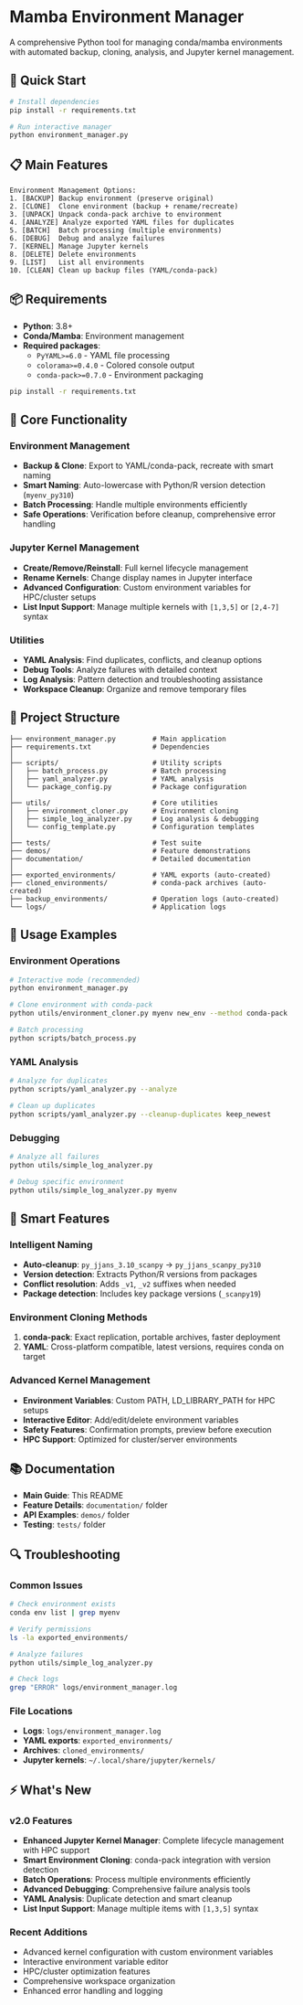 # Mamba Environment Manager

A comprehensive Python tool for managing conda/mamba environments with automated backup, cloning, analysis, and Jupyter kernel management.

## 🚀 Quick Start

```bash
# Install dependencies
pip install -r requirements.txt

# Run interactive manager
python environment_manager.py
```

## 📋 Main Features

```
Environment Management Options:
1. [BACKUP] Backup environment (preserve original)
2. [CLONE]  Clone environment (backup + rename/recreate)
3. [UNPACK] Unpack conda-pack archive to environment
4. [ANALYZE] Analyze exported YAML files for duplicates
5. [BATCH]  Batch processing (multiple environments)
6. [DEBUG]  Debug and analyze failures
7. [KERNEL] Manage Jupyter kernels
8. [DELETE] Delete environments
9. [LIST]   List all environments
10. [CLEAN] Clean up backup files (YAML/conda-pack)
```

## 📦 Requirements

- **Python**: 3.8+
- **Conda/Mamba**: Environment management
- **Required packages**: 
  - `PyYAML>=6.0` - YAML file processing
  - `colorama>=0.4.0` - Colored console output
  - `conda-pack>=0.7.0` - Environment packaging

```bash
pip install -r requirements.txt
```

## 🎯 Core Functionality

### Environment Management
- **Backup & Clone**: Export to YAML/conda-pack, recreate with smart naming
- **Smart Naming**: Auto-lowercase with Python/R version detection (`myenv_py310`)
- **Batch Processing**: Handle multiple environments efficiently
- **Safe Operations**: Verification before cleanup, comprehensive error handling

### Jupyter Kernel Management
- **Create/Remove/Reinstall**: Full kernel lifecycle management
- **Rename Kernels**: Change display names in Jupyter interface
- **Advanced Configuration**: Custom environment variables for HPC/cluster setups
- **List Input Support**: Manage multiple kernels with `[1,3,5]` or `[2,4-7]` syntax

### Utilities
- **YAML Analysis**: Find duplicates, conflicts, and cleanup options
- **Debug Tools**: Analyze failures with detailed context
- **Log Analysis**: Pattern detection and troubleshooting assistance
- **Workspace Cleanup**: Organize and remove temporary files

## 📁 Project Structure

```
├── environment_manager.py         # Main application
├── requirements.txt               # Dependencies
│
├── scripts/                       # Utility scripts
│   ├── batch_process.py           # Batch processing
│   ├── yaml_analyzer.py           # YAML analysis
│   └── package_config.py          # Package configuration
│
├── utils/                         # Core utilities
│   ├── environment_cloner.py      # Environment cloning
│   ├── simple_log_analyzer.py     # Log analysis & debugging
│   └── config_template.py         # Configuration templates
│
├── tests/                         # Test suite
├── demos/                         # Feature demonstrations
├── documentation/                 # Detailed documentation
│
├── exported_environments/         # YAML exports (auto-created)
├── cloned_environments/           # conda-pack archives (auto-created)
├── backup_environments/           # Operation logs (auto-created)
└── logs/                          # Application logs
```

## 🔧 Usage Examples

### Environment Operations
```bash
# Interactive mode (recommended)
python environment_manager.py

# Clone environment with conda-pack
python utils/environment_cloner.py myenv new_env --method conda-pack

# Batch processing
python scripts/batch_process.py
```

### YAML Analysis
```bash
# Analyze for duplicates
python scripts/yaml_analyzer.py --analyze

# Clean up duplicates
python scripts/yaml_analyzer.py --cleanup-duplicates keep_newest
```

### Debugging
```bash
# Analyze all failures
python utils/simple_log_analyzer.py

# Debug specific environment
python utils/simple_log_analyzer.py myenv
```

## 🧠 Smart Features

### Intelligent Naming
- **Auto-cleanup**: `py_jjans_3.10_scanpy` → `py_jjans_scanpy_py310`
- **Version detection**: Extracts Python/R versions from packages
- **Conflict resolution**: Adds `_v1`, `_v2` suffixes when needed
- **Package detection**: Includes key package versions (`_scanpy19`)

### Environment Cloning Methods
1. **conda-pack**: Exact replication, portable archives, faster deployment
2. **YAML**: Cross-platform compatible, latest versions, requires conda on target

### Advanced Kernel Management
- **Environment Variables**: Custom PATH, LD_LIBRARY_PATH for HPC setups
- **Interactive Editor**: Add/edit/delete environment variables
- **Safety Features**: Confirmation prompts, preview before execution
- **HPC Support**: Optimized for cluster/server environments

## 📚 Documentation

- **Main Guide**: This README
- **Feature Details**: `documentation/` folder
- **API Examples**: `demos/` folder  
- **Testing**: `tests/` folder

## 🔍 Troubleshooting

### Common Issues
```bash
# Check environment exists
conda env list | grep myenv

# Verify permissions
ls -la exported_environments/

# Analyze failures
python utils/simple_log_analyzer.py

# Check logs
grep "ERROR" logs/environment_manager.log
```

### File Locations
- **Logs**: `logs/environment_manager.log`
- **YAML exports**: `exported_environments/`
- **Archives**: `cloned_environments/`
- **Jupyter kernels**: `~/.local/share/jupyter/kernels/`

## ⚡ What's New

### v2.0 Features
- **Enhanced Jupyter Kernel Manager**: Complete lifecycle management with HPC support
- **Smart Environment Cloning**: conda-pack integration with version detection
- **Batch Operations**: Process multiple environments efficiently
- **Advanced Debugging**: Comprehensive failure analysis tools
- **YAML Analysis**: Duplicate detection and smart cleanup
- **List Input Support**: Manage multiple items with `[1,3,5]` syntax

### Recent Additions
- Advanced kernel configuration with custom environment variables
- Interactive environment variable editor
- HPC/cluster optimization features
- Comprehensive workspace organization
- Enhanced error handling and logging
